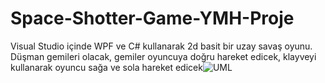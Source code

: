# Space-Shotter-Game-YMH-Proje

Visual Studio içinde WPF ve C# kullanarak 2d basit bir uzay savaş oyunu.
Düşman gemileri olacak, gemiler  oyuncuya doğru hareket edicek, klayveyi kullanarak oyuncu sağa ve sola hareket edicek![UML](https://user-images.githubusercontent.com/100670403/235249007-eaec7eb7-1127-4380-9e88-66af8c27ef98.png)
